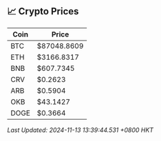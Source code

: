 ## 📈 Crypto Prices

| Coin | Price |
| ---- | ----- |
| BTC | $87048.8609 |
| ETH | $3166.8317 |
| BNB | $607.7345 |
| CRV | $0.2623 |
| ARB | $0.5904 |
| OKB | $43.1427 |
| DOGE | $0.3664 |

_Last Updated: 2024-11-13 13:39:44.531 +0800 HKT_